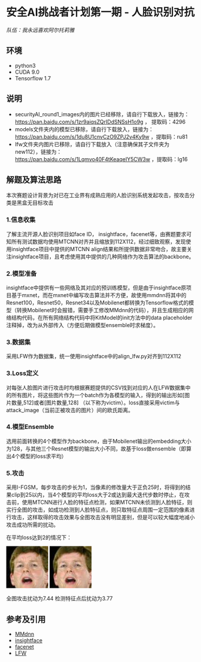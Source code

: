 # 安全AI挑战者计划第一期 - 人脸识别对抗

*队伍：我永远喜欢阿尔托莉雅*

## 环境

+ python3
+ CUDA 9.0
+ Tensorflow 1.7

## 说明

+ securityAI_round1_images内的图片已经移除，请自行下载放入，链接为：https://pan.baidu.com/s/1zr9aiqsZQrIDdSNSsH1o9g ， 提取码：4296
+ models文件夹内的模型已移除，请自行下载放入，链接为：https://pan.baidu.com/s/1du8U1cnvCzO9ZPJ2v4Ky9w ，提取码：ru81
+ lfw文件夹内图片已移除，请自行下载放入（注意确保其子文件夹为new112），链接为：https://pan.baidu.com/s/1Lqmvo40F4tKeaqeIY5CW3w ，提取码：lg16

## 解题及算法思路

本次赛题设计背景为对已在工业界有成熟应用的人脸识别系统发起攻击，按攻击分类是黑盒无目标攻击

### 1.信息收集

了解主流开源人脸识别项目如face ID， insightface，facenet等，由赛题要求可知所有测试数据均使用MTCNN对齐并且缩放到112X112，经过细致观察，发现使用insightface项目中提供的MTCNN align结果和所提供数据非常吻合，故主要关注insightface项目，且考虑使用其中提供的几种网络作为攻击算法的backbone。

### 2.模型准备

insightface中提供有一些网络及其对应的预训练模型，但是由于insightface原项目基于mxnet，而在mxnet中编写攻击算法并不方便，故使用mmdnn将其中的Resnet100，Resnet50，Resnet34以及Mobilenet都转换为Tensorflow格式的模型（转换Mobilenet时会报错，需要手工修改MMdnn的代码），并且生成相应的网络结构代码，在所有网络结构代码中将KitModel的init方法中的data placeholder注释掉，改为从外部传入（方便后期做模型ensemble时求梯度）。

### 3.数据集

采用LFW作为数据集，统一使用insightface中的align_lfw.py对齐到112X112

### 3.Loss定义

对每张人脸图片进行攻击时均根据赛题提供的CSV找到对应的人在LFW数据集中的所有图片，将这些图片作为一个batch作为各模型的输入，得到的输出形如[图片数量,512]或者[图片数量,128] （以下称为victim）。loss直接采用victim与attack_image（当前正被攻击的图片）间的欧氏距离。

### 4.模型Ensemble

选用前面转换的4个模型作为backbone，由于Mobilenet输出的embedding大小为128，与其他三个Resnet模型的输出大小不同，故基于loss做ensemble（即算出4个模型的loss求平均）

### 5.攻击

采用I-FGSM，每步攻击的步长为1，当像素的修改量大于正负25时，将得到的结果clip到25以内，当4个模型的平均loss大于2或达到最大迭代步数时停止，在攻击前，使用MTCNN进行人脸的特征点检测，如果MTCNN未侦测到人脸特征，则实行全图的攻击，如成功检测到人脸特征点，则只取特征点周围一定范围的像素进行攻击，这样取得的攻击效果与全图攻击没有明显差别，但是可以较大幅度地减小攻击成功所需的扰动。

在平均loss达到2的情况下：

![7.44](7.44.jpg)
![3.77](3.77.jpg)

全图攻击扰动为7.44  检测特征点后扰动为3.77

## 参考及引用

+ [MMdnn](https://github.com/microsoft/MMdnn)
+ [insightface](https://github.com/deepinsight/insightface)
+ [facenet](https://github.com/davidsandberg/facenet)
+ [LFW](http://vis-www.cs.umass.edu/lfw/)
